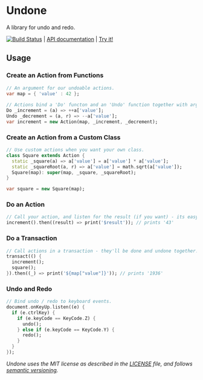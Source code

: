 # Undone

A library for undo and redo.

[![Build Status][status]][badge] | [API documentation][api] | [Try it!][nudge]

## Usage

### Create an Action from Functions

```dart
// An argument for our undoable actions.
var map = { 'value' : 42 };
  
// Actions bind a 'Do' functon and an 'Undo' function together with arguments.
Do _increment = (a) => ++a['value'];
Undo _decrement = (a, r) => --a['value'];     
var increment = new Action(map, _increment, _decrement);
```

### Create an Action from a Custom Class

```dart
// Use custom actions when you want your own class.
class Square extends Action {  
  static _square(a) => a['value'] = a['value'] * a['value'];  
  static _squareRoot(a, r) => a['value'] = math.sqrt(a['value']);  
  Square(map): super(map, _square, _squareRoot);  
}

var square = new Square(map);
```

### Do an Action

```dart
// Call your action, and listen for the result (if you want) - its easy!
increment().then((result) => print('$result')); // prints '43'
```

### Do a Transaction

```dart  
// Call actions in a transaction - they'll be done and undone together!
transact(() {
  increment();
  square();
}).then((_) => print('${map["value"]}')); // prints '1936'
```

### Undo and Redo

```dart
// Bind undo / redo to keyboard events.
document.onKeyUp.listen((e) {    
  if (e.ctrlKey) {
    if (e.keyCode == KeyCode.Z) {
      undo();
    } else if (e.keyCode == KeyCode.Y) {
      redo();
    }
  }
});
```

_Undone uses the MIT license as described in the [LICENSE][license] file, and 
follows [semantic versioning][]._

[api]: http://rmsmith.github.com/undone/index.html#undone
[badge]: https://drone.io/github.com/rmsmith/undone/latest
[license]: https://github.com/rmsmith/undone/blob/master/LICENSE
[nudge]: http://rmsmith.github.com/undone/nudge.html
[semantic versioning]: http://semver.org/
[status]: https://drone.io/github.com/rmsmith/undone/status.png
